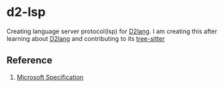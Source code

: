 # d2-lsp

Creating language server protocol(lsp) for [D2lang](https://d2lang.com/).
I am creating this after learning about [D2lang](https://d2lang.com/) and contributing to
its [tree-sitter](https://github.com/ravsii/tree-sitter-d2)

## Reference

1. [Microsoft Specification](https://microsoft.github.io/language-server-protocol/specifications/lsp/3.17/specification/)
